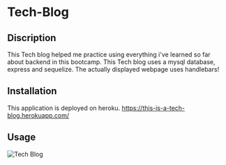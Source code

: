 # Tech-Blog

## Discription
This Tech blog helped me practice using everything i've learned so far about backend in this bootcamp. This Tech blog uses a mysql database, express and sequelize. The actually displayed webpage uses handlebars!

## Installation
This application is deployed on heroku. https://this-is-a-tech-blog.herokuapp.com/

## Usage
![Tech Blog](https://user-images.githubusercontent.com/120420050/224884430-af7ca226-dc28-48d4-b3ea-d701942350a9.gif)
